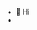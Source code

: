 - 👋 Hi
- <!---, I’m @thegoat87
<!--- 👀 I’m interested in web development
- 🌱 I’m currently learning front end basics
- 💞️ I’m looking to collaborate on ...
- 📫 How to reach me ...

<!---
thegoat87/thegoat87 is a ✨ special ✨ repository because its `README.md` (this file) appears on your GitHub profile.
You can click the Preview link to take a look at your changes.
--->
